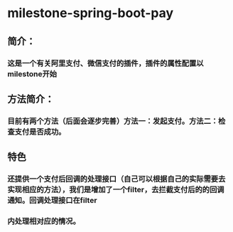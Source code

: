 # milestone-spring-boot-pay
## 简介：
### 这是一个有关阿里支付、微信支付的插件，插件的属性配置以milestone开始
## 方法简介：
### 目前有两个方法（后面会逐步完善）方法一：发起支付。方法二：检查支付是否成功。
## 特色
### 还提供一个支付后回调的处理接口（自己可以根据自己的实际需要去实现相应的方法），我们是增加了一个filter，去拦截支付后的的回调通知。回调处理接口在filter
### 内处理相对应的情况。
